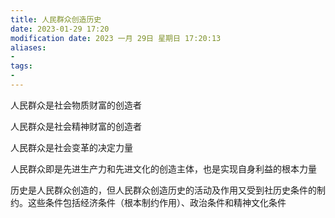 ```yaml
---
title: 人民群众创造历史
date: 2023-01-29 17:20
modification date: 2023 一月 29日 星期日 17:20:13
aliases: 
- 
tags: 
- 
---
```


人民群众是社会物质财富的创造者

人民群众是社会精神财富的创造者

人民群众是社会变革的决定力量

人民群众即是先进生产力和先进文化的创造主体，也是实现自身利益的根本力量

历史是人民群众创造的，但人民群众创造历史的活动及作用又受到社历史条件的制约。这些条件包括经济条件（根本制约作用）、政治条件和精神文化条件
